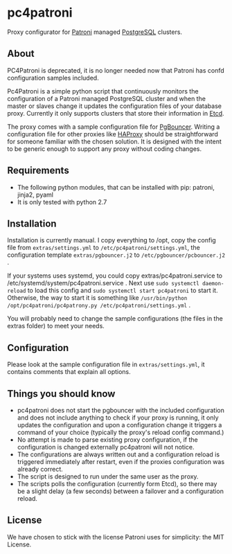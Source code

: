 pc4patroni
==========
Proxy configurator for [Patroni](https://github.com/zalando/patroni) managed [PostgreSQL](http://www.postgresql.org/) clusters.


About
-----
PC4Patroni is deprecated, it is no longer needed now that Patroni has confd configuration samples included. 

Pc4Patroni is a simple python script that continuously monitors the configuration of a Patroni managed PostgreSQL cluster and when the master or slaves change it updates the configuration files of your database proxy. Currently it only supports clusters that store their information in [Etcd](https://github.com/coreos/etcd). 

The proxy comes with a sample configuration file for [PgBouncer](https://pgbouncer.github.io). Writing a configuration file for other proxies like [HAProxy](http://www.haproxy.org/) should be straightforward for someone familiar with the chosen solution. It is designed with the intent to be generic enough to support any proxy without coding changes. 

Requirements
------------
* The following python modules, that can be installed with pip: patroni, jinja2, pyaml
* It is only tested with python 2.7

Installation
------------
Installation is currently manual. I copy everything to /opt, copy the config file from `extras/settings.yml` to `/etc/pc4patroni/settings.yml`, the configuration template `extras/pgbouncer.j2` to `/etc/pgbouncer/pcbouncer.j2` .


If your systems uses systemd, you could copy extras/pc4patroni.service to /etc/systemd/system/pc4patroni.service . 
Next use `sudo systemctl daemon-reload` to load this config and `sudo systemctl start pc4patroni` to start it. 
Otherwise, the way to start it is something like `/usr/bin/python /opt/pc4patroni/pc4patrony.py /etc/pc4patroni/settings.yml` .

You will probably need to change the sample configurations (the files in the extras folder) to meet your needs. 

Configuration
-------------
Please look at the sample configuration file in `extras/settings.yml`, it contains comments that explain all options.


Things you should know
----------------------
* pc4patroni does not start the pgbouncer with the included configuration and does not include anything to check if your proxy is running, it only updates the configuration and upon a configuration change it triggers a command of your choice (typically the proxy's reload config command.)
* No attempt is made to parse existing proxy configuration, if the configuration is changed externally pc4patroni will not notice.
* The configurations are always written out and a configuration reload is triggered immediately after restart, even if the proxies configuration was already correct.
* The script is designed to run under the same user as the proxy. 
* The scripts polls the configuration (currently form Etcd), so there may be a slight delay (a few seconds) between a failover and a configuration reload. 

License
-------
We have chosen to stick with the license Patroni uses for simplicity: the MIT License. 
